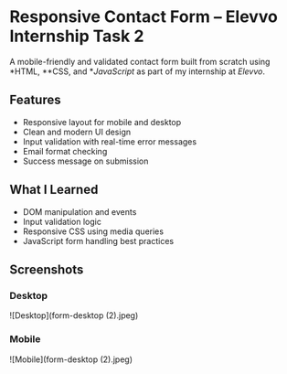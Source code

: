 #  Responsive Contact Form – Elevvo Internship Task 2

A mobile-friendly and validated contact form built from scratch using *HTML, **CSS, and **JavaScript* as part of my internship at *Elevvo*.

##  Features
- Responsive layout for mobile and desktop
- Clean and modern UI design
- Input validation with real-time error messages
- Email format checking
- Success message on submission

##  What I Learned
- DOM manipulation and events
- Input validation logic
- Responsive CSS using media queries
- JavaScript form handling best practices

##  Screenshots

###  Desktop
![Desktop](form-desktop (2).jpeg)

###  Mobile
![Mobile](form-desktop (2).jpeg)
